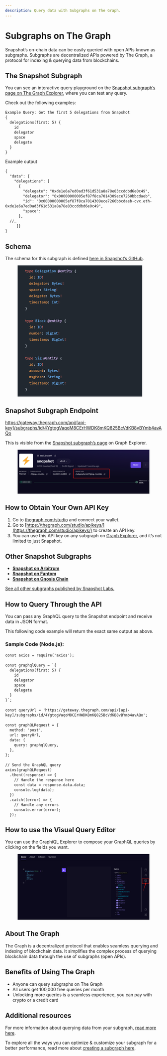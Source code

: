 ```yaml
---
description: Query data with Subgraphs on The Graph.
---
```


# Subgraphs on The Graph

Snapshot’s on-chain data can be easily queried with open APIs known as subgraphs. Subgraphs are decentralized APIs powered by The Graph, a protocol for indexing & querying data from blockchains.

## The Snapshot Subgraph

You can see an interactive query playground on the [Snapshot subgraph’s page on The Graph Explorer](https://thegraph.com/explorer/subgraphs/4YgtogVaqoM8CErHWDK8mKQ825BcVdKB8vBYmb4avAQo?view=Query&chain=arbitrum-one), where you can test any query.

Check out the following examples:
```
Example Query: Get the first 5 delegations from Snapshot
{
  delegations(first: 5) {
    id
    delegator
    space
    delegate
  }
}
```

Example output
```
{
  "data": {
    "delegations": [
      {
        "delegate": "0xde1e6a7ed0ad3f61d531a8a78e83ccddbd6e0c49",
        "delegator": "0x00000000005ef87f8ca7014309ece7260bbcdaeb",
        "id": "0x00000000005ef87f8ca7014309ece7260bbcdaeb-cvx.eth-0xde1e6a7ed0ad3f61d531a8a78e83ccddbd6e0c49",
        "space": 
      },
  //…
     ]}
}
```
## Schema

The schema for this subgraph is defined [here in Snapshot’s GitHub](https://github.com/snapshot-labs/snapshot-subgraph/blob/master/schema.graphql).

<figure><img src="../.gitbook/assets/subgraph-schema.png" alt=""><figcaption></figcaption></figure>

## Snapshot Subgraph Endpoint

https://gateway.thegraph.com/api/[api-key]/subgraphs/id/4YgtogVaqoM8CErHWDK8mKQ825BcVdKB8vBYmb4avAQo

This is visible from the [Snapshot subgraph’s page](https://thegraph.com/explorer/subgraphs/4YgtogVaqoM8CErHWDK8mKQ825BcVdKB8vBYmb4avAQo?view=Query&chain=arbitrum-one) on Graph Explorer.

<figure><img src="../.gitbook/assets/Snapshot-query-URL.png" alt=""><figcaption></figcaption></figure>

## How to Obtain Your Own API Key

1. Go to [thegraph.com/studio](https://thegraph.com/studio) and connect your wallet.
2. Go to [https://thegraph.com/studio/apikeys/](https://thegraph.com/studio/apikeys/) to create an API key.
3. You can use this API key on any subgraph on [Graph Explorer](https://thegraph.com/explorer), and it’s not limited to just Snapshot.

## Other Snapshot Subgraphs

- **[Snapshot on Arbitrum](https://thegraph.com/explorer/subgraphs/HuLBhuKuknXEEUmVmKR8Lsmpi5h1SfNLGcaa1e9tWyMG?view=Query&chain=arbitrum-one)**
- **[Snapshot on Fantom](https://thegraph.com/explorer/subgraphs/szZ3FWewDGHtpeZzf6uQ5dxPY68JNfrGPoWqBXwtBXR?view=Query&chain=arbitrum-one)**
- **[Snapshot on Gnosis Chain](https://thegraph.com/explorer/subgraphs/2XuuZyGrxw72keXKfeHQW7yaGqVa7dyoghkgdGMdC6Az?view=Query&chain=arbitrum-one)**

[See all other subgraphs published by Snapshot Labs.](https://thegraph.com/explorer/profile/0x8c28cf33d9fd3d0293f963b1cd27e3ff422b425c?view=Subgraphs&chain=arbitrum-one)

## How to Query Through the API

You can pass any GraphQL query to the Snapshot endpoint and receive data in JSON format.

This following code example will return the exact same output as above.

### Sample Code (Node.js):

```
const axios = require('axios');

const graphqlQuery = `{
  delegations(first: 5) {
    id
    delegator
    space
    delegate
  }
}`;

const queryUrl = 'https://gateway.thegraph.com/api/[api-key]/subgraphs/id/4YgtogVaqoM8CErHWDK8mKQ825BcVdKB8vBYmb4avAQo';

const graphQLRequest = {
  method: 'post',
  url: queryUrl,
  data: {
    query: graphqlQuery,
  },
};

// Send the GraphQL query
axios(graphQLRequest)
  .then((response) => {
    // Handle the response here
    const data = response.data.data;
    console.log(data);
  })
  .catch((error) => {
    // Handle any errors
    console.error(error);
  });
  ```

## How to use the Visual Query Editor

You can use the GraphiQL Explorer to compose your GraphQL queries by clicking on the fields you want. 

<figure><img src="../.gitbook/assets/Snapshot-Query-Playground.png" alt=""><figcaption></figcaption></figure>

## About The Graph

The Graph is a decentralized protocol that enables seamless querying and indexing of blockchain data. It simplifies the complex process of querying blockchain data through the use of subgraphs (open APIs). 

## Benefits of Using The Graph

- Anyone can query subgraphs on The Graph
- All users get 100,000 free queries per month
- Unlocking more queries is a seamless experience, you can pay with crypto or a credit card

## Additional resources

For more information about querying data from your subgraph, [read more here](https://thegraph.com/docs/en/querying/querying-the-graph/).

To explore all the ways you can optimize & customize your subgraph for a better performance, read more about [creating a subgraph here](https://thegraph.com/docs/en/developing/creating-a-subgraph/).
